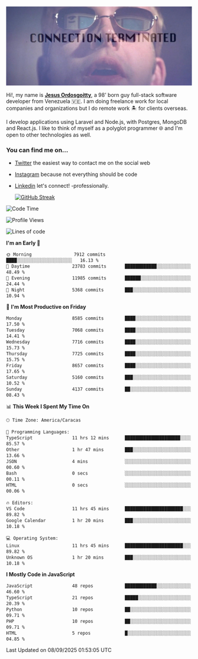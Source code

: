 ![hackers movie reference](./disconnected.jpg)

Hi!, my name is [**Jesus Ordosgoitty**](https://jodaz.dev), a 98' born guy full-stack software developer from Venezuela 🇻🇪. I am doing freelance work for local companies and organizations but I do remote work 🏝️ for clients overseas. 

I develop applications using Laravel and Node.js, with Postgres, MongoDB and React.js. I like to think of myself as a polyglot programmer 🌐 and I'm open to other technologies as well.

### You can find me on...

- [Twitter](https://twitter.com/jodaz_) the easiest way to contact me on the social web
- [Instagram](https://instagram.com/jodaz_) because not everything should be code
- [Linkedin](https://linkedin.com/in/jodaz) let's connect! -professionally.


    [![GitHub Streak](https://streak-stats.demolab.com?user=jodaz&theme=tokyonight)](https://git.io/streak-stats)

<!--START_SECTION:waka-->
![Code Time](http://img.shields.io/badge/Code%20Time-11%2C329%20hrs%2052%20mins-blue)

![Profile Views](http://img.shields.io/badge/Profile%20Views-0-blue)

![Lines of code](https://img.shields.io/badge/From%20Hello%20World%20I%27ve%20Written-83.3%20million%20lines%20of%20code-blue)

**I'm an Early 🐤** 

```text
🌞 Morning                7912 commits        ████░░░░░░░░░░░░░░░░░░░░░   16.13 % 
🌆 Daytime                23783 commits       ████████████░░░░░░░░░░░░░   48.49 % 
🌃 Evening                11985 commits       ██████░░░░░░░░░░░░░░░░░░░   24.44 % 
🌙 Night                  5368 commits        ███░░░░░░░░░░░░░░░░░░░░░░   10.94 % 
```
📅 **I'm Most Productive on Friday** 

```text
Monday                   8585 commits        ████░░░░░░░░░░░░░░░░░░░░░   17.50 % 
Tuesday                  7068 commits        ████░░░░░░░░░░░░░░░░░░░░░   14.41 % 
Wednesday                7716 commits        ████░░░░░░░░░░░░░░░░░░░░░   15.73 % 
Thursday                 7725 commits        ████░░░░░░░░░░░░░░░░░░░░░   15.75 % 
Friday                   8657 commits        ████░░░░░░░░░░░░░░░░░░░░░   17.65 % 
Saturday                 5160 commits        ███░░░░░░░░░░░░░░░░░░░░░░   10.52 % 
Sunday                   4137 commits        ██░░░░░░░░░░░░░░░░░░░░░░░   08.43 % 
```


📊 **This Week I Spent My Time On** 

```text
🕑︎ Time Zone: America/Caracas

💬 Programming Languages: 
TypeScript               11 hrs 12 mins      █████████████████████░░░░   85.57 % 
Other                    1 hr 47 mins        ███░░░░░░░░░░░░░░░░░░░░░░   13.66 % 
JSON                     4 mins              ░░░░░░░░░░░░░░░░░░░░░░░░░   00.60 % 
Bash                     0 secs              ░░░░░░░░░░░░░░░░░░░░░░░░░   00.11 % 
HTML                     0 secs              ░░░░░░░░░░░░░░░░░░░░░░░░░   00.06 % 

🔥 Editors: 
VS Code                  11 hrs 45 mins      ██████████████████████░░░   89.82 % 
Google Calendar          1 hr 20 mins        ███░░░░░░░░░░░░░░░░░░░░░░   10.18 % 

💻 Operating System: 
Linux                    11 hrs 45 mins      ██████████████████████░░░   89.82 % 
Unknown OS               1 hr 20 mins        ███░░░░░░░░░░░░░░░░░░░░░░   10.18 % 
```

**I Mostly Code in JavaScript** 

```text
JavaScript               48 repos            ████████████░░░░░░░░░░░░░   46.60 % 
TypeScript               21 repos            █████░░░░░░░░░░░░░░░░░░░░   20.39 % 
Python                   10 repos            ██░░░░░░░░░░░░░░░░░░░░░░░   09.71 % 
PHP                      10 repos            ██░░░░░░░░░░░░░░░░░░░░░░░   09.71 % 
HTML                     5 repos             █░░░░░░░░░░░░░░░░░░░░░░░░   04.85 % 
```




 Last Updated on 08/09/2025 01:53:05 UTC
<!--END_SECTION:waka-->
